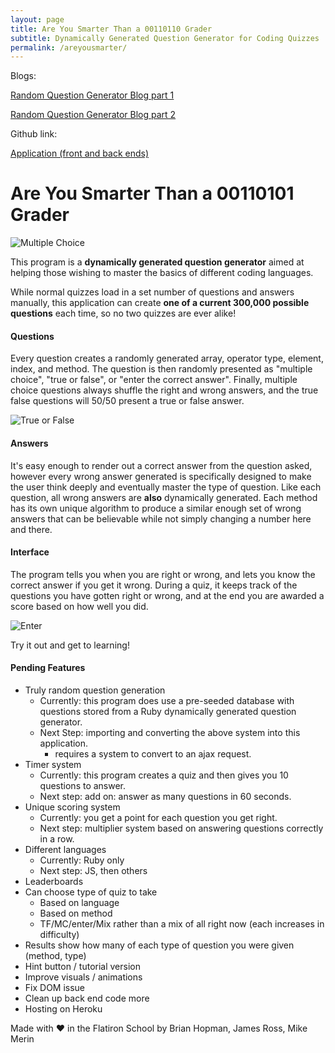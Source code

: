 ```yaml
---
layout: page
title: Are You Smarter Than a 00110110 Grader
subtitle: Dynamically Generated Question Generator for Coding Quizzes
permalink: /areyousmarter/
---
```


Blogs:

[Random Question Generator Blog part 1](https://mikemerin.github.io/Random-Question-Generator-1/)

[Random Question Generator Blog part 2](https://mikemerin.github.io/Random-Question-Generator-2/)

Github link:

[Application (front and back ends)](https://github.com/jross111/AreYouSmarterThanAPI)


# Are You Smarter Than a 00110101 Grader

![Multiple Choice](http://imgur.com/BuDU8z9.png)

This program is a **dynamically generated question generator** aimed at helping those wishing to master the basics of different coding languages.

While normal quizzes load in a set number of questions and answers manually, this application can create **one of a current 300,000 possible questions** each time, so no two quizzes are ever alike!

#### Questions

Every question creates a randomly generated array, operator type, element, index, and method. The question is then randomly presented as "multiple choice", "true or false", or "enter the correct answer". Finally, multiple choice questions always shuffle the right and wrong answers, and the true false questions will 50/50 present a true or false answer.

![True or False](http://imgur.com/5qmw4SA.png)

#### Answers

It's easy enough to render out a correct answer from the question asked, however every wrong answer generated is specifically designed to make the user think deeply and eventually master the type of question. Like each question, all wrong answers are **also** dynamically generated. Each method has its own unique algorithm to produce a similar enough set of wrong answers that can be believable while not simply changing a number here and there.

#### Interface

The program tells you when you are right or wrong, and lets you know the correct answer if you get it wrong. During a quiz, it keeps track of the questions you have gotten right or wrong, and at the end you are awarded a score based on how well you did.

![Enter](http://imgur.com/niuZeDx.png)

Try it out and get to learning!

#### Pending Features

* Truly random question generation
  * Currently: this program does use a pre-seeded database with questions stored from a Ruby dynamically generated question generator.
  * Next Step: importing and converting the above system into this application.
    * requires a system to convert to an ajax request.
* Timer system
  * Currently: this program creates a quiz and then gives you 10 questions to answer.
  * Next step: add on: answer as many questions in 60 seconds.
* Unique scoring system
  * Currently: you get a point for each question you get right.
  * Next step: multiplier system based on answering questions correctly in a row.
* Different languages
  * Currently: Ruby only
  * Next step: JS, then others
* Leaderboards
* Can choose type of quiz to take
  * Based on language
  * Based on method
  * TF/MC/enter/Mix rather than a mix of all right now (each increases in difficulty)
* Results show how many of each type of question you were given (method, type)
* Hint button / tutorial version
* Improve visuals / animations
* Fix DOM issue
* Clean up back end code more
* Hosting on Heroku

Made with ♥ in the Flatiron School by
Brian Hopman, James Ross, Mike Merin
